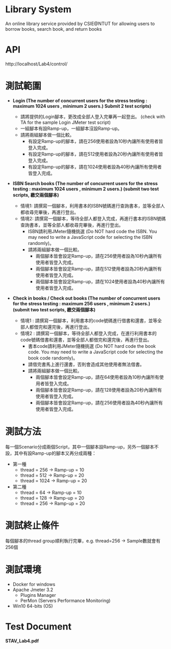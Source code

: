 # Library System
An online library service provided by CSIE@NTUT for allowing users to borrow books, search book, and return books

# API
   http://localhost/Lab4/control/
# 測試範圍
* **Login (The number of concurrent users for the stress testing : maximum 1024 users , minimum 2 users.) Submit 2 test scripts)**
    * 請將提供的Login腳本，更改成全部人登入完畢再一起登出。 (check with TA for the sample Login JMeter test script)
    * 一組腳本有設Ramp-up，一組腳本沒設Ramp-up。
    * 請將兩組腳本做一個比較。
      * 有設定Ramp-up的腳本，請在256使用者設為10秒內讓所有使用者皆登入完成。
      * 有設定Ramp-up的腳本，請在512使用者設為20秒內讓所有使用者皆登入完成。
      * 有設定Ramp-up的腳本，請在1024使用者設為40秒內讓所有使用者皆登入完成。
 
* **ISBN Search books (The number of concurrent users for the stress testing : maximum 1024 users , minimum 2 users.) (submit two test scripts, 繳交兩個腳本)**
  * 情境1: 請撰寫一個腳本，利用書本的ISBN號碼進行查詢書本，並等全部人都收尋完畢後，再進行登出。
  * 情境2: 請撰寫一個腳本，等待全部人都登入完成，再進行書本的ISBN號碼查詢書本，並等全部人都收尋完畢後，再進行登出。
    * ISBN請利用JMeter隨機挑選 (Do NOT hard code the ISBN. You may need to write a JavaScript code for selecting the ISBN randomly)。
    * 請將兩組腳本做一個比較。
      * 兩個腳本皆會設定Ramp-up，請在256使用者設為10秒內讓所有使用者皆登入完成。
      * 兩個腳本皆會設定Ramp-up，請在512使用者設為20秒內讓所有使用者皆登入完成。
      * 兩個腳本皆會設定Ramp-up，請在1024使用者設為40秒內讓所有使用者皆登入完成。
* **Check in books / Check out books (The number of concurrent users for the stress testing : maximum 256 users , minimum 2 users.) (submit two test scripts, 繳交兩個腳本)**
  * 情境1 : 請撰寫一個腳本，利用書本的code號碼進行借書和還書，並等全部人都借完和還完後，再進行登出。
  * 情境2 : 請撰寫一個腳本，等待全部人都登入完成，在進行利用書本的code號碼借書和還書，並等全部人都借完和還完後，再進行登出。
    * 書本code請利用JMeter隨機挑選 (Do NOT hard code the book code. You may need to write a JavaScript code for selecting the book code randomly)。
    * 請借完書馬上進行還書，否則會造成其他使用者無法借書。
    * 請將兩組腳本做一個比較。
      * 兩個腳本皆會設定Ramp-up，請在64使用者設為10秒內讓所有使用者皆登入完成。
      * 兩個腳本皆會設定Ramp-up，請在128使用者設為20秒內讓所有使用者皆登入完成。
      * 兩個腳本皆會設定Ramp-up，請在256使用者設為40秒內讓所有使用者皆登入完成。

# 測試方法
每一個Scenario分成兩個Script，其中一個腳本設Ramp-up，另外一個腳本不設，其中有設Ramp-up的腳本又再分成兩種： 
* 第一種
   * thread = 256 -> Ramp-up = 10
   * thread = 512 -> Ramp-up = 20
   * thread = 1024 -> Ramp-up = 20
* 第二種
   * thread = 64 -> Ramp-up = 10
   * thread = 128 -> Ramp-up = 20
   * thread = 256 -> Ramp-up = 20

# 測試終止條件
每個腳本的thread group順利執行完畢，e.g. thread=256 -> Sample數就會有256個

# 測試環境
* Docker for windows
* Apache Jmeter 3.2
   * Plugins Manager
   * PerMon (Servers Performance Monitoring)
* Win10 64-bits (OS)

# Test Document
**STAV_Lab4.pdf**
